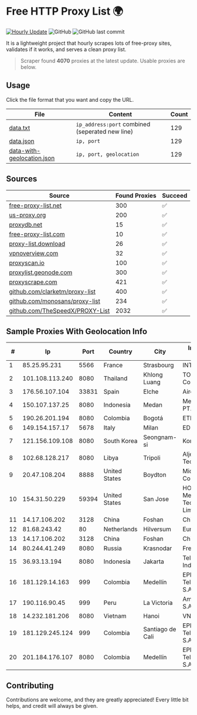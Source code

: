 
# Free HTTP Proxy List 🌍

[![Hourly Update](https://github.com/mertguvencli/http-proxy-list/actions/workflows/main.yml/badge.svg?branch=main)](https://github.com/mertguvencli/http-proxy-list/actions/workflows/main.yml)
![GitHub](https://img.shields.io/github/license/mertguvencli/http-proxy-list)
![GitHub last commit](https://img.shields.io/github/last-commit/mertguvencli/http-proxy-list)

It is a lightweight project that hourly scrapes lots of free-proxy sites, validates if it works, and serves a clean proxy list.


> Scraper found **4070** proxies at the latest update. Usable proxies are below.

## Usage

Click the file format that you want and copy the URL.


|File|Content|Count|
|----|-------|-----|
|[data.txt](https://raw.githubusercontent.com/mertguvencli/http-proxy-list/main/proxy-list/data.txt)|`ip_address:port` combined (seperated new line)|129|
|[data.json](https://raw.githubusercontent.com/mertguvencli/http-proxy-list/main/proxy-list/data.json)|`ip, port`|129|
|[data-with-geolocation.json](https://raw.githubusercontent.com/mertguvencli/http-proxy-list/main/proxy-list/data-with-geolocation.json)|`ip, port, geolocation`|129|

## Sources

|Source|Found Proxies|Succeed|
|------|-------------|-------|
|[free-proxy-list.net](https://free-proxy-list.net)|300|✅|
|[us-proxy.org](https://www.us-proxy.org)|200|✅|
|[proxydb.net](http://proxydb.net)|15|✅|
|[free-proxy-list.com](https://free-proxy-list.com/?page=&port=&type%5B%5D=http&type%5B%5D=https&up_time=0&search=Search)|10|✅|
|[proxy-list.download](https://www.proxy-list.download/HTTP)|26|✅|
|[vpnoverview.com](https://vpnoverview.com/privacy/anonymous-browsing/free-proxy-servers)|32|✅|
|[proxyscan.io](https://www.proxyscan.io)|100|✅|
|[proxylist.geonode.com](https://proxylist.geonode.com/api/proxy-list?limit=300&page=1&sort_by=lastChecked&sort_type=desc&protocols=http,https)|300|✅|
|[proxyscrape.com](https://api.proxyscrape.com/v2/?request=displayproxies&protocol=http&timeout=10000&country=all&ssl=all&anonymity=all)|421|✅|
|[github.com/clarketm/proxy-list](https://raw.githubusercontent.com/clarketm/proxy-list/master/proxy-list-raw.txt)|400|✅|
|[github.com/monosans/proxy-list](https://raw.githubusercontent.com/monosans/proxy-list/main/proxies/http.txt)|234|✅|
|[github.com/TheSpeedX/PROXY-List](https://raw.githubusercontent.com/TheSpeedX/PROXY-List/master/http.txt)|2032|✅|


## Sample Proxies With Geolocation Info

|#|Ip|Port|Country|City|Internet Service Provider|
|-|--|----|-------|----|-------------------------|
|1|85.25.95.231|5566|France|Strasbourg|INTERGENIA|
|2|101.108.113.240|8080|Thailand|Khlong Luang|TOT Public Company Limited|
|3|176.56.107.104|33831|Spain|Elche|Aire Networks|
|4|150.107.137.25|8080|Indonesia|Medan|Media Antar Nusa PT.|
|5|190.26.201.194|8080|Colombia|Bogotá|ETB - Colombia|
|6|149.154.157.17|5678|Italy|Milan|EDIS|
|7|121.156.109.108|8080|South Korea|Seongnam-si|Korea Telecom|
|8|102.68.128.217|8080|Libya|Tripoli|Aljeel Aljadeed For Technology|
|9|20.47.108.204|8888|United States|Boydton|Microsoft Corporation|
|10|154.31.50.229|59394|United States|San Jose|HONG KONG Megalayer Technology Co., Limited|
|11|14.17.106.202|3128|China|Foshan|Chinanet|
|12|81.68.243.42|80|Netherlands|Hilversum|EuroNet Internet|
|13|14.17.106.202|3128|China|Foshan|Chinanet|
|14|80.244.41.249|8080|Russia|Krasnodar|Freedom Krasnodar|
|15|36.93.13.194|8080|Indonesia|Jakarta|Telekomunikasi Indonesia|
|16|181.129.14.163|999|Colombia|Medellín|EPM Telecomunicaciones S.A. E.S.P.|
|17|190.116.90.45|999|Peru|La Victoria|America Movil Peru S.A.C.|
|18|14.232.181.206|8080|Vietnam|Hanoi|VNPT|
|19|181.129.245.124|999|Colombia|Santiago de Cali|EPM Telecomunicaciones S.A. E.S.P.|
|20|201.184.176.107|8080|Colombia|Medellín|EPM Telecomunicaciones S.A. E.S.P.|



## Contributing

Contributions are welcome, and they are greatly appreciated! Every
little bit helps, and credit will always be given.

